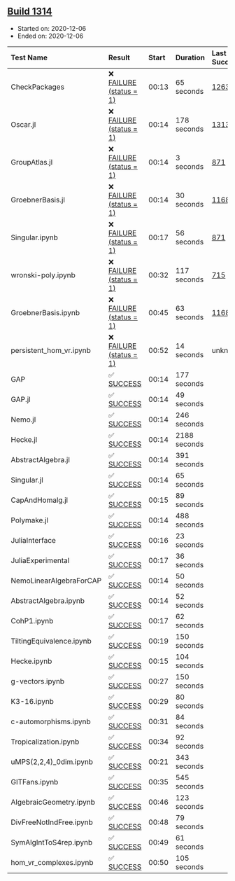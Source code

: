 ## [Build 1314](https://oscarci.mathematik.uni-kl.de/job/oscar-stable/1314/)

* Started on: 2020-12-06
* Ended on: 2020-12-06

| Test Name    | Result | Start | Duration | Last Success | First Failure |
|:-------------|:-------|:------|:---------|:-------------|:--------------|
| CheckPackages | ❌ [FAILURE (status = 1)](https://oscarci.mathematik.uni-kl.de/job/oscar-stable/1314/artifact/logs/build-1314/CheckPackages.log) | 00:13 | 65 seconds | [1263](https://oscarci.mathematik.uni-kl.de/job/oscar-stable/1263/) | [1264](https://oscarci.mathematik.uni-kl.de/job/oscar-stable/1264/) |
| Oscar.jl | ❌ [FAILURE (status = 1)](https://oscarci.mathematik.uni-kl.de/job/oscar-stable/1314/artifact/logs/build-1314/Oscar.jl.log) | 00:14 | 178 seconds | [1313](https://oscarci.mathematik.uni-kl.de/job/oscar-stable/1313/) | [1314](https://oscarci.mathematik.uni-kl.de/job/oscar-stable/1314/) |
| GroupAtlas.jl | ❌ [FAILURE (status = 1)](https://oscarci.mathematik.uni-kl.de/job/oscar-stable/1314/artifact/logs/build-1314/GroupAtlas.jl.log) | 00:14 | 3 seconds | [871](https://oscarci.mathematik.uni-kl.de/job/oscar-stable/871/) | [872](https://oscarci.mathematik.uni-kl.de/job/oscar-stable/872/) |
| GroebnerBasis.jl | ❌ [FAILURE (status = 1)](https://oscarci.mathematik.uni-kl.de/job/oscar-stable/1314/artifact/logs/build-1314/GroebnerBasis.jl.log) | 00:14 | 30 seconds | [1168](https://oscarci.mathematik.uni-kl.de/job/oscar-stable/1168/) | [1169](https://oscarci.mathematik.uni-kl.de/job/oscar-stable/1169/) |
| Singular.ipynb | ❌ [FAILURE (status = 1)](https://oscarci.mathematik.uni-kl.de/job/oscar-stable/1314/artifact/logs/build-1314/Singular.ipynb.log) | 00:17 | 56 seconds | [871](https://oscarci.mathematik.uni-kl.de/job/oscar-stable/871/) | [872](https://oscarci.mathematik.uni-kl.de/job/oscar-stable/872/) |
| wronski-poly.ipynb | ❌ [FAILURE (status = 1)](https://oscarci.mathematik.uni-kl.de/job/oscar-stable/1314/artifact/logs/build-1314/wronski-poly.ipynb.log) | 00:32 | 117 seconds | [715](https://oscarci.mathematik.uni-kl.de/job/oscar-stable/715/) | [716](https://oscarci.mathematik.uni-kl.de/job/oscar-stable/716/) |
| GroebnerBasis.ipynb | ❌ [FAILURE (status = 1)](https://oscarci.mathematik.uni-kl.de/job/oscar-stable/1314/artifact/logs/build-1314/GroebnerBasis.ipynb.log) | 00:45 | 63 seconds | [1168](https://oscarci.mathematik.uni-kl.de/job/oscar-stable/1168/) | [1169](https://oscarci.mathematik.uni-kl.de/job/oscar-stable/1169/) |
| persistent_hom_vr.ipynb | ❌ [FAILURE (status = 1)](https://oscarci.mathematik.uni-kl.de/job/oscar-stable/1314/artifact/logs/build-1314/persistent_hom_vr.ipynb.log) | 00:52 | 14 seconds | unknown | unknown |
| GAP | ✅ [SUCCESS](https://oscarci.mathematik.uni-kl.de/job/oscar-stable/1314/artifact/logs/build-1314/GAP.log) | 00:14 | 177 seconds |  |  |
| GAP.jl | ✅ [SUCCESS](https://oscarci.mathematik.uni-kl.de/job/oscar-stable/1314/artifact/logs/build-1314/GAP.jl.log) | 00:14 | 49 seconds |  |  |
| Nemo.jl | ✅ [SUCCESS](https://oscarci.mathematik.uni-kl.de/job/oscar-stable/1314/artifact/logs/build-1314/Nemo.jl.log) | 00:14 | 246 seconds |  |  |
| Hecke.jl | ✅ [SUCCESS](https://oscarci.mathematik.uni-kl.de/job/oscar-stable/1314/artifact/logs/build-1314/Hecke.jl.log) | 00:14 | 2188 seconds |  |  |
| AbstractAlgebra.jl | ✅ [SUCCESS](https://oscarci.mathematik.uni-kl.de/job/oscar-stable/1314/artifact/logs/build-1314/AbstractAlgebra.jl.log) | 00:14 | 391 seconds |  |  |
| Singular.jl | ✅ [SUCCESS](https://oscarci.mathematik.uni-kl.de/job/oscar-stable/1314/artifact/logs/build-1314/Singular.jl.log) | 00:14 | 65 seconds |  |  |
| CapAndHomalg.jl | ✅ [SUCCESS](https://oscarci.mathematik.uni-kl.de/job/oscar-stable/1314/artifact/logs/build-1314/CapAndHomalg.jl.log) | 00:15 | 89 seconds |  |  |
| Polymake.jl | ✅ [SUCCESS](https://oscarci.mathematik.uni-kl.de/job/oscar-stable/1314/artifact/logs/build-1314/Polymake.jl.log) | 00:14 | 488 seconds |  |  |
| JuliaInterface | ✅ [SUCCESS](https://oscarci.mathematik.uni-kl.de/job/oscar-stable/1314/artifact/logs/build-1314/JuliaInterface.log) | 00:16 | 23 seconds |  |  |
| JuliaExperimental | ✅ [SUCCESS](https://oscarci.mathematik.uni-kl.de/job/oscar-stable/1314/artifact/logs/build-1314/JuliaExperimental.log) | 00:17 | 36 seconds |  |  |
| NemoLinearAlgebraForCAP | ✅ [SUCCESS](https://oscarci.mathematik.uni-kl.de/job/oscar-stable/1314/artifact/logs/build-1314/NemoLinearAlgebraForCAP.log) | 00:14 | 50 seconds |  |  |
| AbstractAlgebra.ipynb | ✅ [SUCCESS](https://oscarci.mathematik.uni-kl.de/job/oscar-stable/1314/artifact/logs/build-1314/AbstractAlgebra.ipynb.log) | 00:14 | 52 seconds |  |  |
| CohP1.ipynb | ✅ [SUCCESS](https://oscarci.mathematik.uni-kl.de/job/oscar-stable/1314/artifact/logs/build-1314/CohP1.ipynb.log) | 00:17 | 62 seconds |  |  |
| TiltingEquivalence.ipynb | ✅ [SUCCESS](https://oscarci.mathematik.uni-kl.de/job/oscar-stable/1314/artifact/logs/build-1314/TiltingEquivalence.ipynb.log) | 00:19 | 150 seconds |  |  |
| Hecke.ipynb | ✅ [SUCCESS](https://oscarci.mathematik.uni-kl.de/job/oscar-stable/1314/artifact/logs/build-1314/Hecke.ipynb.log) | 00:15 | 104 seconds |  |  |
| g-vectors.ipynb | ✅ [SUCCESS](https://oscarci.mathematik.uni-kl.de/job/oscar-stable/1314/artifact/logs/build-1314/g-vectors.ipynb.log) | 00:27 | 150 seconds |  |  |
| K3-16.ipynb | ✅ [SUCCESS](https://oscarci.mathematik.uni-kl.de/job/oscar-stable/1314/artifact/logs/build-1314/K3-16.ipynb.log) | 00:29 | 80 seconds |  |  |
| c-automorphisms.ipynb | ✅ [SUCCESS](https://oscarci.mathematik.uni-kl.de/job/oscar-stable/1314/artifact/logs/build-1314/c-automorphisms.ipynb.log) | 00:31 | 84 seconds |  |  |
| Tropicalization.ipynb | ✅ [SUCCESS](https://oscarci.mathematik.uni-kl.de/job/oscar-stable/1314/artifact/logs/build-1314/Tropicalization.ipynb.log) | 00:34 | 92 seconds |  |  |
| uMPS(2,2,4)_0dim.ipynb | ✅ [SUCCESS](https://oscarci.mathematik.uni-kl.de/job/oscar-stable/1314/artifact/logs/build-1314/uMPS-2-2-4-_0dim.ipynb.log) | 00:21 | 343 seconds |  |  |
| GITFans.ipynb | ✅ [SUCCESS](https://oscarci.mathematik.uni-kl.de/job/oscar-stable/1314/artifact/logs/build-1314/GITFans.ipynb.log) | 00:35 | 545 seconds |  |  |
| AlgebraicGeometry.ipynb | ✅ [SUCCESS](https://oscarci.mathematik.uni-kl.de/job/oscar-stable/1314/artifact/logs/build-1314/AlgebraicGeometry.ipynb.log) | 00:46 | 123 seconds |  |  |
| DivFreeNotIndFree.ipynb | ✅ [SUCCESS](https://oscarci.mathematik.uni-kl.de/job/oscar-stable/1314/artifact/logs/build-1314/DivFreeNotIndFree.ipynb.log) | 00:48 | 79 seconds |  |  |
| SymAlgIntToS4rep.ipynb | ✅ [SUCCESS](https://oscarci.mathematik.uni-kl.de/job/oscar-stable/1314/artifact/logs/build-1314/SymAlgIntToS4rep.ipynb.log) | 00:49 | 61 seconds |  |  |
| hom_vr_complexes.ipynb | ✅ [SUCCESS](https://oscarci.mathematik.uni-kl.de/job/oscar-stable/1314/artifact/logs/build-1314/hom_vr_complexes.ipynb.log) | 00:50 | 105 seconds |  |  |
